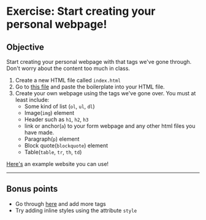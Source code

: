 # Exercise: Start creating your personal webpage!

## Objective

Start creating your personal webpage with that tags we've gone through. Don't worry about the content too much in class.

1. Create a new HTML file called `index.html`
1. Go to [this file](https://github.com/Chelsea-Dover/introToFrontEnd/blob/master/Day_1/boilerplate.html) and paste the boilerplate into your HTML file.
1. Create your own webpage using the tags we've gone over. You must at least include:
    - Some kind of list (`ol`, `ul`, `dl`)
    - Image(`img`) element
    - Header such as `h1`, `h2`, `h3`
    - link or anchor(`a`) to your form webpage and any other html files you have made.
    - Paragraph(`p`) element
    - Block quote(`blockquote`) element
    - Table(`table`, `tr`, `th`, `td`)

    
  [Here's](https://chelsea-dover.github.io/) an example website you can use!

------

## Bonus points

- Go through [here](https://www.w3schools.com/tags/) and add more tags
- Try adding inline styles using the attribute `style`
